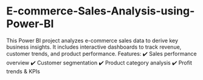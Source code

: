 # E-commerce-Sales-Analysis-using-Power-BI
This Power BI project analyzes e-commerce sales data to derive key business insights. It includes interactive dashboards to track revenue, customer trends, and product performance.
Features:
✔️ Sales performance overview
✔️ Customer segmentation
✔️ Product category analysis
✔️ Profit trends & KPIs

